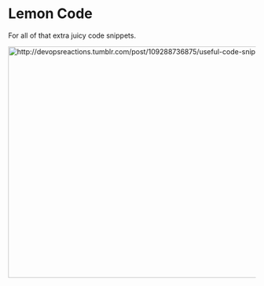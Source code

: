 # Lemon Code

For all of that extra juicy code snippets.

<p>
  <a title="Shout out to @devopsreatcions" href="http://devopsreactions.tumblr.com/post/109288736875/useful-code-snippet">
    <img width="576" height="471" src="/images/lemoncode.gif" alt="http://devopsreactions.tumblr.com/post/109288736875/useful-code-snippet">
  </a>
</p>